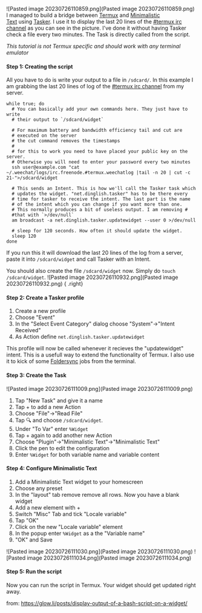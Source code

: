 ![Pasted image 20230726110859.png](Pasted image 20230726110859.png)
I managed to build a bridge between [Termux](https://termux.com/) and [Minimalistic Text](https://play.google.com/store/apps/details?id=de.devmil.minimaltext) using [Tasker](https://tasker.joaoapps.com/). I use it to display the last 20 lines of the [#termux irc channel](https://gitter.im/termux/termux) as you can see in the picture. I've done it without having Tasker check a file every two minutes. The Task is directly called from the script.

_This tutorial is not Termux specific and should work with any terminal emulator_

#### Step 1: Creating the script

All you have to do is write your output to a file in `/sdcard/`. In this example I am grabbing the last 20 lines of log of the [#termux irc channel](https://gitter.im/termux/termux) from my server.

```
while true; do
  # You can basically add your own commands here. They just have to write
  # their output to `/sdcard/widget`

  # For maximum battery and bandwidth efficiency tail and cut are
  # executed on the server
  # the cut command removes the timestamps
  #
  # for this to work you need to have placed your public key on the server.
  # Otherwise you will need to enter your password every two minutes
  ssh user@example.com "cat ~/.weechat/logs/irc.freenode.#termux.weechatlog |tail -n 20 | cut -c 21-">/sdcard/widget

  # This sends an Intent. This is how we'll call the Tasker task which
  # updates the widget. "net.dinglish.tasker" has to be there every
  # time for tasker to receive the intent. The last part is the name
  # of the intent which you can change if you want more than one.
  # This normally produces a bit of useless output. I am removing #
  #that with `>/dev/null`
  am broadcast -a net.dinglish.tasker.updatewidget --user 0 >/dev/null

  # sleep for 120 seconds. How often it should update the widget.
  sleep 120
done
```

If you run this it will download the last 20 lines of the log from a server, paste it into `/sdcard/widget` and call Tasker with an Intent.

You should also create the file `/sdcard/widget` now. Simply do `touch /sdcard/widget`.
![Pasted image 20230726110932.png](Pasted image 20230726110932.png)
{ .right}

#### Step 2: Create a Tasker profile

1. Create a new profile
2. Choose "Event"
3. In the "Select Event Category" dialog choose "System"->"Intent Received"
4. As Action define `net.dinglish.tasker.updatewidget`

This profile will now be called whenever it recieves the "updatewidget" intent. This is a usefull way to extend the functionality of Termux. I also use it to kick of some [Foldersync](https://play.google.com/store/apps/details?id=dk.tacit.android.foldersync.lite) jobs from the terminal.

#### Step 3: Create the Task

![Pasted image 20230726111009.png](Pasted image 20230726111009.png)

1. Tap "New Task" and give it a name
2. Tap + to add a new Action
3. Choose "File"->"Read File"
4. Tap 🔍 and choose `/sdcard/widget`.
5. Under "To Var" enter `%Widget`
6. Tap + again to add another new Action
7. Choose "Plugin"->"Minimalistic Text"->"Minimalistic Text"
8. Click the pen to edit the configuration
9. Enter `%Widget` for both variable name and variable content

#### Step 4: Configure Minimalistic Text

1. Add a Minimalistic Text widget to your homescreen
2. Choose any preset
3. In the "layout" tab remove remove all rows. Now you have a blank widget
4. Add a new element with +
5. Switch "Misc" Tab and tick "Locale variable"
6. Tap "OK"
7. Click on the new "Locale variable" element
8. In the popup enter `%Widget` as a the "Variable name"
9. "OK" and Save

![Pasted image 20230726111030.png](Pasted image 20230726111030.png) ![Pasted image 20230726111034.png](Pasted image 20230726111034.png)

#### Step 5: Run the script

Now you can run the script in Termux. Your widget should get updated right away.

from: https://glow.li/posts/display-output-of-a-bash-script-on-a-widget/

